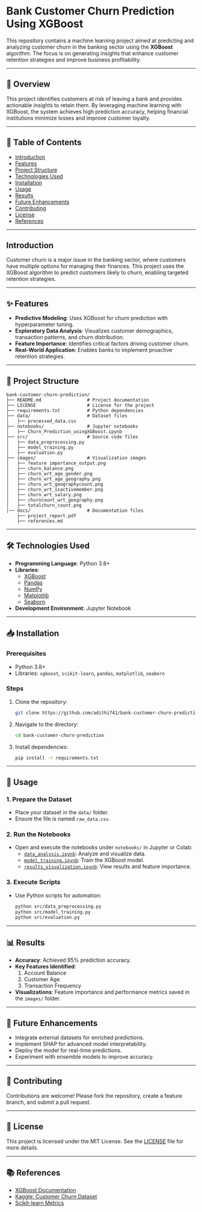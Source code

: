 # Bank Customer Churn Prediction Using XGBoost
This repository contains a machine learning project aimed at predicting and analyzing customer churn in the banking sector using the **XGBoost** algorithm. The focus is on generating insights that enhance customer retention strategies and improve business profitability.

---

## 📖 Overview
This project identifies customers at risk of leaving a bank and provides actionable insights to retain them. By leveraging machine learning with XGBoost, the system achieves high prediction accuracy, helping financial institutions minimize losses and improve customer loyalty.

---

## 📌 Table of Contents
- [Introduction](#introduction)
- [Features](#features)
- [Project Structure](#project-structure)
- [Technologies Used](#technologies-used)
- [Installation](#installation)
- [Usage](#usage)
- [Results](#results)
- [Future Enhancements](#future-enhancements)
- [Contributing](#contributing)
- [License](#license)
- [References](#references)

---

## Introduction

Customer churn is a major issue in the banking sector, where customers have multiple options for managing their finances. This project uses the XGBoost algorithm to predict customers likely to churn, enabling targeted retention strategies.

---

## ✨ Features

- **Predictive Modeling**: Uses XGBoost for churn prediction with hyperparameter tuning.
- **Exploratory Data Analysis**: Visualizes customer demographics, transaction patterns, and churn distribution.
- **Feature Importance**: Identifies critical factors driving customer churn.
- **Real-World Application**: Enables banks to implement proactive retention strategies.

---

## 📂 Project Structure

```plaintext
bank-customer-churn-prediction/
├── README.md                 # Project documentation
├── LICENSE                   # License for the project
├── requirements.txt          # Python dependencies
├── data/                     # Dataset files
│   ├── processed_data.csv
├── notebooks/                # Jupyter notebooks
│   ├── Churn_Prediction_usingXGBoost.ipynb
├── src/                      # Source code files
│   ├── data_preprocessing.py
│   ├── model_training.py
│   ├── evaluation.py
├── images/                   # Visualization images
│   ├── feature importance_output.png
│   ├── churn_balance.png
│   ├── churn_wrt_age_gender.png
│   ├── churn_wrt_age_geography.png
│   ├── churn_wrt_geographycount.png
│   ├── churn_wrt_isactivemember.png
│   ├── churn_wrt_salary.png
│   ├── churncount_wrt_geography.png
│   ├── totalchurn_count.png
|── docs/                     # Documentation files
    ├── project_report.pdf
    ├── references.md
```

---

## 🛠️ Technologies Used

- **Programming Language**: Python 3.8+
- **Libraries**:
  - [XGBoost](https://xgboost.readthedocs.io/)
  - [Pandas](https://pandas.pydata.org/)
  - [NumPy](https://numpy.org/)
  - [Matplotlib](https://matplotlib.org/)
  - [Seaborn](https://seaborn.pydata.org/)
- **Development Environment**: Jupyter Notebook

---

## 📥 Installation

### Prerequisites

- Python 3.8+
- Libraries: `xgboost`, `scikit-learn`, `pandas`, `matplotlib`, `seaborn`

### Steps

1. Clone the repository:
   ```bash
   git clone https://github.com/adithi741/bank-customer-churn-prediction.git
   ```
2. Navigate to the directory:
   ```bash
   cd bank-customer-churn-prediction
   ```
3. Install dependencies:
   ```bash
   pip install -r requirements.txt
   ```

---

## 🚀 Usage

### 1. Prepare the Dataset
- Place your dataset in the `data/` folder.
- Ensure the file is named `raw_data.csv`.

### 2. Run the Notebooks
- Open and execute the notebooks under `notebooks/` in Jupyter or Colab:
  - [`data_analysis.ipynb`](notebooks/data_analysis.ipynb): Analyze and visualize data.
  - [`model_training.ipynb`](notebooks/model_training.ipynb): Train the XGBoost model.
  - [`results_visualization.ipynb`](notebooks/results_visualization.ipynb): View results and feature importance.

### 3. Execute Scripts
- Use Python scripts for automation:
  ```bash
  python src/data_preprocessing.py
  python src/model_training.py
  python src/evaluation.py
  ```

---

## 📊 Results

- **Accuracy**: Achieved 95% prediction accuracy.
- **Key Features Identified**:
  1. Account Balance
  2. Customer Age
  3. Transaction Frequency
- **Visualizations**: Feature importance and performance metrics saved in the `images/` folder.

---

## 🔮 Future Enhancements

- Integrate external datasets for enriched predictions.
- Implement SHAP for advanced model interpretability.
- Deploy the model for real-time predictions.
- Experiment with ensemble models to improve accuracy.

---

## 🤝 Contributing

Contributions are welcome! Please fork the repository, create a feature branch, and submit a pull request.

---

## 📝 License

This project is licensed under the MIT License. See the [LICENSE](LICENSE) file for more details.

---

## 📚 References

- [XGBoost Documentation](https://xgboost.readthedocs.io/)
- [Kaggle: Customer Churn Dataset](https://www.kaggle.com/)
- [Scikit-learn Metrics](https://scikit-learn.org/stable/modules/model_evaluation.html)
